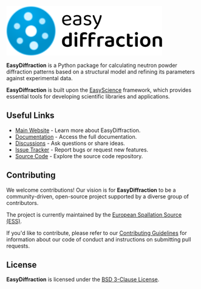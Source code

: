 <p>
  <picture>
    <!-- light mode logo -->
    <source media='(prefers-color-scheme: light)' srcset='https://raw.githubusercontent.com/easyscience/assets-branding/refs/heads/master/easydiffraction/logos/light.svg'>
    <!-- dark mode logo -->
    <source media='(prefers-color-scheme: dark)' srcset='https://raw.githubusercontent.com/easyscience/assets-branding/refs/heads/master/easydiffraction/logos/dark.svg'>
    <!-- default logo == light mode logo -->
    <img src='https://raw.githubusercontent.com/easyscience/assets-branding/refs/heads/master/easydiffraction/logos/light.svg' alt='EasyDiffraction'>
  </picture>
</p>

**EasyDiffraction** is a Python package for calculating neutron powder diffraction patterns based on a structural
   model and refining its parameters against experimental data.

**EasyDiffraction** is built upon the [EasyScience] framework, which provides
essential tools for developing scientific libraries and applications.

## Useful Links

- [Main Website] - Learn more about EasyDiffraction.
- [Documentation] - Access the full documentation.
- [Discussions] - Ask questions or share ideas.
- [Issue Tracker] - Report bugs or request new features.
- [Source Code] - Explore the source code repository.

## Contributing

We welcome contributions! Our vision is for **EasyDiffraction** to be a
community-driven, open-source project supported by a diverse group of
contributors.

The project is currently maintained by the [European Spallation Source (ESS)].

If you'd like to contribute, please refer to our [Contributing Guidelines] for
information about our code of conduct and instructions on submitting pull
requests.

## License

**EasyDiffraction** is licensed under the [BSD 3-Clause License].

<!-- prettier-ignore-start -->
[BSD 3-Clause License]: https://github.com/easyscience/diffraction-lib/blob/master/LICENSE
[Contributing Guidelines]: https://github.com/easyscience/diffraction-lib/blob/master/CONTRIBUTING.md
[EasyScience]: https://easyscience.software
[European Spallation Source (ESS)]: https://ess.eu
[Main Website]: https://easydiffraction.org
[Documentation]: https://docs.easydiffraction.org/lib
[Discussions]: https://github.com/easyscience/diffraction-lib/discussions
[Issue Tracker]: https://github.com/easyscience/diffraction-lib/issues
[Source Code]: https://github.com/easyscience/diffraction-lib
<!-- prettier-ignore-end -->
